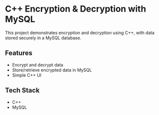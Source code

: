 # C++ Encryption & Decryption with MySQL

This project demonstrates encryption and decryption using C++, with data stored securely in a MySQL database.

## Features
- Encrypt and decrypt data
- Store/retrieve encrypted data in MySQL
- Simple C++ UI

## Tech Stack
- C++
- MySQL

